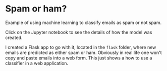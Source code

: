 # Spam or ham?

Example of using machine learning to classify emails as spam or not
spam.

Click on the Jupyter notebook to see the details of how the model was
created.

 I created a Flask app to go with it, located in the `flask`
folder, where new emails are predicted as either spam or ham.
Obviously in real life one won't copy and paste emails into a web
form. This just shows a how to use a classifier in a web application.
